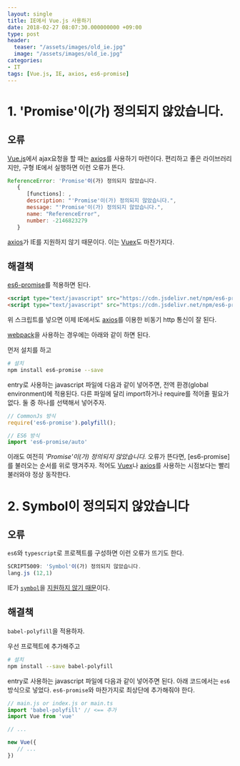 ```yaml
---
layout: single
title: IE에서 Vue.js 사용하기
date: 2018-02-27 08:07:30.000000000 +09:00
type: post
header:
  teaser: "/assets/images/old_ie.jpg"
  image: "/assets/images/old_ie.jpg"
categories:
- IT
tags: [Vue.js, IE, axios, es6-promise]
---
```


# 1. 'Promise'이(가) 정의되지 않았습니다.

## 오류
[Vue.js]에서 ajax요청을 할 때는 [axios]를 사용하기 마련이다. 편리하고 좋은 라이브러리지만, 구형 IE에서 실행하면 이런 오류가 뜬다.

```javascript
ReferenceError: 'Promise'이(가) 정의되지 않았습니다.
   {
      [functions]: ,
      description: "'Promise'이(가) 정의되지 않았습니다.",
      message: "'Promise'이(가) 정의되지 않았습니다.",
      name: "ReferenceError",
      number: -2146823279
   }
```
[axios]가 IE를 지원하지 않기 때문이다. 이는 [Vuex]도 마찬가지다.

## 해결책
[es6-promise](https://github.com/stefanpenner/es6-promise)를 적용하면 된다.

```html
<script type="text/javascript" src="https://cdn.jsdelivr.net/npm/es6-promise@4/dist/es6-promise.min.js"></script>
<script type="text/javascript" src="https://cdn.jsdelivr.net/npm/es6-promise@4/dist/es6-promise.auto.min.js"></script> 
```

위 스크립트를 넣으면 이제 IE에서도 [axios]를 이용한 비동기 http 통신이 잘 된다.

[webpack]을 사용하는 경우에는 아래와 같이 하면 된다.

먼저 설치를 하고

```bash
# 설치
npm install es6-promise --save
```

entry로 사용하는 javascript 파일에 다음과 같이 넣어주면, 전역 환경(global environment)에 적용된다.
다른 파일에 달리 import하거나 require를 적어줄 필요가 없다. 둘 중 하나를 선택해서 넣어주자.

```javascript
// CommonJs 방식
require('es6-promise').polyfill();
```

```javascript
// ES6 방식
import 'es6-promise/auto'
```

이래도 여전히 *'Promise'이(가) 정의되지 않았습니다.* 오류가 뜬다면, [es6-promise]를 불러오는 순서를 위로 땡겨주자. 적어도 [Vuex]나 [axios]를 사용하는 시점보다는 빨리 불러와야 정상 동작한다.

# 2. Symbol이 정의되지 않았습니다

## 오류

`es6`와 `typescript`로 프로젝트를 구성하면 이런 오류가 뜨기도 한다.

```javascript
SCRIPT5009: 'Symbol'이(가) 정의되지 않았습니다.
lang.js (12,1)
```

IE가 [`symbol`](https://developer.mozilla.org/ko/docs/Web/JavaScript/Reference/Global_Objects/Symbol)을 [지원하지 않기 때문](https://developer.mozilla.org/ko/docs/Web/JavaScript/Reference/Global_Objects/Symbol)이다.

## 해결책

`babel-polyfill`을 적용하자.

우선 프로젝트에 추가해주고

```bash
# 설치
npm install --save babel-polyfill
```

entry로 사용하는 javascript 파일에 다음과 같이 넣어주면 된다. 아래 코드에서는 `es6` 방식으로 넣었다. `es6-promise`와 마찬가지로 최상단에 추가해줘야 한다.

```javascript
// main.js or index.js or main.ts
import 'babel-polyfill' // <== 추가
import Vue from 'vue'

// ...

new Vue({
   // ...
})
```

[Vue.js]: https://vuejs.org
[axios]: https://github.com/axios/axios
[webpack]: https://webpack.js.org/
[Vuex]: https://vuex.vuejs.org/kr/
